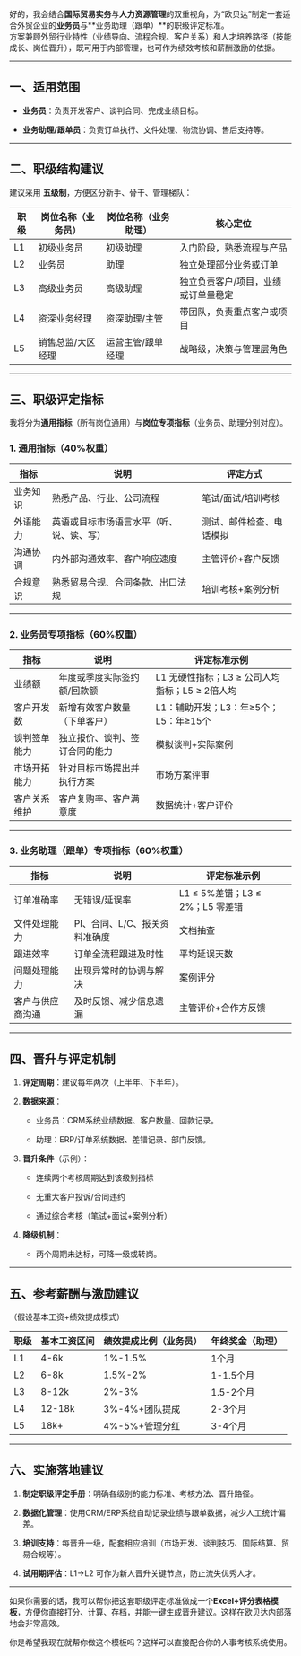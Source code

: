 好的，我会结合**国际贸易实务**与**人力资源管理**的双重视角，为“欧贝达”制定一套适合外贸企业的**业务员**与**业务助理（跟单）**的职级评定标准。  
方案兼顾外贸行业特性（业绩导向、流程合规、客户关系）和人才培养路径（技能成长、岗位晋升），既可用于内部管理，也可作为绩效考核和薪酬激励的依据。

---

## 一、适用范围

- **业务员**：负责开发客户、谈判合同、完成业绩目标。
    
- **业务助理/跟单员**：负责订单执行、文件处理、物流协调、售后支持等。
    

---

## 二、职级结构建议

建议采用 **五级制**，方便区分新手、骨干、管理梯队：

|职级|岗位名称（业务员）|岗位名称（业务助理）|核心定位|
|---|---|---|---|
|L1|初级业务员|初级助理|入门阶段，熟悉流程与产品|
|L2|业务员|助理|独立处理部分业务或订单|
|L3|高级业务员|高级助理|独立负责客户/项目，业绩或订单量稳定|
|L4|资深业务经理|资深助理/主管|带团队，负责重点客户或项目|
|L5|销售总监/大区经理|运营主管/跟单经理|战略级，决策与管理层角色|

---

## 三、职级评定指标

我将分为**通用指标**（所有岗位通用）与**岗位专项指标**（业务员、助理分别对应）。

### 1. 通用指标（40%权重）

|指标|说明|评定方式|
|---|---|---|
|业务知识|熟悉产品、行业、公司流程|笔试/面试/培训考核|
|外语能力|英语或目标市场语言水平（听、说、读、写）|测试、邮件检查、电话模拟|
|沟通协调|内外部沟通效率、客户响应速度|主管评价+客户反馈|
|合规意识|熟悉贸易合规、合同条款、出口法规|培训考核+案例分析|

---

### 2. 业务员专项指标（60%权重）

|指标|说明|评定标准示例|
|---|---|---|
|业绩额|年度或季度实际签约额/回款额|L1 无硬性指标；L3 ≥ 公司人均指标；L5 ≥ 2倍人均|
|客户开发数|新增有效客户数量（下单客户）|L1：辅助开发；L3：年≥5个；L5：年≥15个|
|谈判签单能力|独立报价、谈判、签订合同的能力|模拟谈判+实际案例|
|市场开拓能力|针对目标市场提出并执行方案|市场方案评审|
|客户关系维护|客户复购率、客户满意度|数据统计+客户评价|

---

### 3. 业务助理（跟单）专项指标（60%权重）

|指标|说明|评定标准示例|
|---|---|---|
|订单准确率|无错误/延误率|L1 ≤ 5%差错；L3 ≤ 2%；L5 零差错|
|文件处理能力|PI、合同、L/C、报关资料准确度|文档抽查|
|跟进效率|订单全流程跟进及时性|平均延误天数|
|问题处理能力|出现异常时的协调与解决|案例评分|
|客户与供应商沟通|及时反馈、减少信息遗漏|主管评价+合作方反馈|

---

## 四、晋升与评定机制

1. **评定周期**：建议每年两次（上半年、下半年）。
    
2. **数据来源**：
    
    - 业务员：CRM系统业绩数据、客户数量、回款记录。
        
    - 助理：ERP/订单系统数据、差错记录、部门反馈。
        
3. **晋升条件**（示例）：
    
    - 连续两个考核周期达到该级别指标
        
    - 无重大客户投诉/合同违约
        
    - 通过综合考核（笔试+面试+案例分析）
        
4. **降级机制**：
    
    - 两个周期未达标，可降一级或转岗。
        

---

## 五、参考薪酬与激励建议

（假设基本工资+绩效提成模式）

|职级|基本工资区间|绩效提成比例（业务员）|年终奖金（助理）|
|---|---|---|---|
|L1|4-6k|1%-1.5%|1个月|
|L2|6-8k|1.5%-2%|1-1.5个月|
|L3|8-12k|2%-3%|1.5-2个月|
|L4|12-18k|3%-4%+团队提成|2-3个月|
|L5|18k+|4%-5%+管理分红|3-4个月|

---

## 六、实施落地建议

1. **制定职级评定手册**：明确各级别的能力标准、考核方法、晋升路径。
    
2. **数据化管理**：使用CRM/ERP系统自动记录业绩与跟单数据，减少人工统计偏差。
    
3. **培训支持**：每晋升一级，配套相应培训（市场开发、谈判技巧、国际结算、贸易合规等）。
    
4. **试用期评估**：L1→L2 可作为新人晋升关键节点，防止流失优秀人才。
    

---

如果你需要的话，我可以帮你把这套职级评定标准做成一个**Excel+评分表格模板**，方便你直接打分、计算、存档，并能一键生成晋升建议。这样在欧贝达内部落地会非常高效。

你是希望我现在就帮你做这个模板吗？这样可以直接配合你的人事考核系统使用。